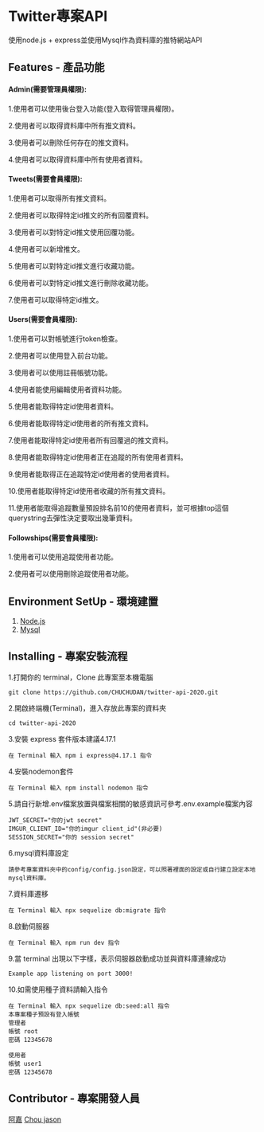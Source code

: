 Twitter專案API
====
使用node.js + express並使用Mysql作為資料庫的推特網站API

Features - 產品功能
-----
#### Admin(需要管理員權限):

1.使用者可以使用後台登入功能(登入取得管理員權限)。

2.使用者可以取得資料庫中所有推文資料。

3.使用者可以刪除任何存在的推文資料。

4.使用者可以取得資料庫中所有使用者資料。

#### Tweets(需要會員權限):

1.使用者可以取得所有推文資料。

2.使用者可以取得特定id推文的所有回覆資料。

3.使用者可以對特定id推文使用回覆功能。

4.使用者可以新增推文。

5.使用者可以對特定id推文進行收藏功能。

6.使用者可以對特定id推文進行刪除收藏功能。

7.使用者可以取得特定id推文。

#### Users(需要會員權限):

1.使用者可以對帳號進行token檢查。

2.使用者可以使用登入前台功能。

3.使用者可以使用註冊帳號功能。

4.使用者能使用編輯使用者資料功能。

5.使用者能取得特定id使用者資料。

6.使用者能取得特定id使用者的所有推文資料。

7.使用者能取得特定id使用者所有回覆過的推文資料。

8.使用者能取得特定id使用者正在追蹤的所有使用者資料。

9.使用者能取得正在追蹤特定id使用者的使用者資料。

10.使用者能取得特定id使用者收藏的所有推文資料。

11.使用者能取得追蹤數量預設排名前10的使用者資料，並可根據top這個querystring去彈性決定要取出幾筆資料。

#### Followships(需要會員權限):

1.使用者可以使用追蹤使用者功能。

2.使用者可以使用刪除追蹤使用者功能。

Environment SetUp - 環境建置
-----
1. [Node.js](https://nodejs.org/en/)
2. [Mysql](https://www.mysql.com/)

Installing - 專案安裝流程
----
1.打開你的 terminal，Clone 此專案至本機電腦

    git clone https://github.com/CHUCHUDAN/twitter-api-2020.git
    
2.開啟終端機(Terminal)，進入存放此專案的資料夾

    cd twitter-api-2020
    
3.安裝 express 套件版本建議4.17.1

    在 Terminal 輸入 npm i express@4.17.1 指令
    
4.安裝nodemon套件
    
    在 Terminal 輸入 npm install nodemon 指令
    
5.請自行新增.env檔案放置與檔案相關的敏感資訊可參考.env.example檔案內容

    JWT_SECRET="你的jwt secret"
    IMGUR_CLIENT_ID="你的imgur client_id"(非必要)
    SESSION_SECRET="你的 session secret"

6.mysql資料庫設定

    請參考專案資料夾中的config/config.json設定，可以照著裡面的設定或自行建立設定本地mysql資料庫。

7.資料庫遷移

    在 Terminal 輸入 npx sequelize db:migrate 指令  
    
8.啟動伺服器
  
    在 Terminal 輸入 npm run dev 指令
    
9.當 terminal 出現以下字樣，表示伺服器啟動成功並與資料庫連線成功

    Example app listening on port 3000!

10.如需使用種子資料請輸入指令

    在 Terminal 輸入 npx sequelize db:seed:all 指令
    本專案種子預設有登入帳號
    管理者
    帳號 root
    密碼 12345678

    使用者
    帳號 user1
    密碼 12345678
    
Contributor - 專案開發人員
-----
[阿嘉](https://github.com/CHUCHUDAN)
[Chou jason](https://github.com/pleasesailas)
